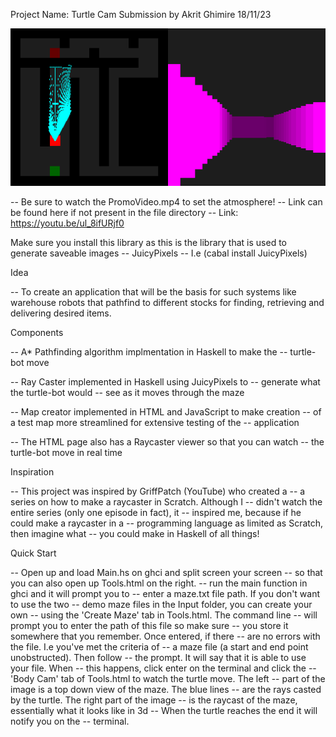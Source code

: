 Project Name: Turtle Cam
Submission by Akrit Ghimire 18/11/23

![Image showcase of project in action](./Archived/60rays.png "Picture of what the project looks like")

-- Be sure to watch the PromoVideo.mp4 to set the atmosphere!
-- Link can be found here if not present in the file directory
-- Link: https://youtu.be/ul_8ifURjf0

Make sure you install this library as this is the library that is used to generate saveable images
-- JuicyPixels
-- I.e (cabal install JuicyPixels)

Idea

-- To create an application that will be the basis for such systems like warehouse robots that pathfind to different stocks for finding, retrieving and delivering desired items.

Components

-- A* Pathfinding algorithm implmentation in Haskell to make the 
-- turtle-bot move

-- Ray Caster implemented in Haskell using JuicyPixels to 
-- generate what the turtle-bot would
-- see as it moves through the maze

-- Map creator implemented in HTML and JavaScript to make creation
-- of a test map more streamlined for extensive testing of the
-- application

-- The HTML page also has a Raycaster viewer so that you can watch
-- the turtle-bot move in real time

Inspiration

-- This project was inspired by GriffPatch (YouTube) who created a
-- a series on how to make a raycaster in Scratch. Although I
-- didn't watch the entire series (only one episode in fact), it
-- inspired me, because if he could make a raycaster in a
-- programming language as limited as Scratch, then imagine what
-- you could make in Haskell of all things!

Quick Start

-- Open up and load Main.hs on ghci and split screen your screen
-- so that you can also open up Tools.html on the right.
-- run the main function in ghci and it will prompt you to 
-- enter a maze.txt file path. If you don't want to use the two 
-- demo maze files in the Input folder, you can create your own
-- using the 'Create Maze' tab in Tools.html. The command line
-- will prompt you to enter the path of this file so make sure
-- you store it somewhere that you remember. Once entered, if there
-- are no errors with the file. I.e you've met the criteria of
-- a maze file (a start and end point unobstructed). Then follow
-- the prompt. It will say that it is able to use your file. When
-- this happens, click enter on the terminal and click the
-- 'Body Cam' tab of Tools.html to watch the turtle move. The left
-- part of the image is a top down view of the maze. The blue lines
-- are the rays casted by the turtle. The right part of the image
-- is the raycast of the maze, essentially what it looks like in 3d
-- When the turtle reaches the end it will notify you on the
-- terminal.
